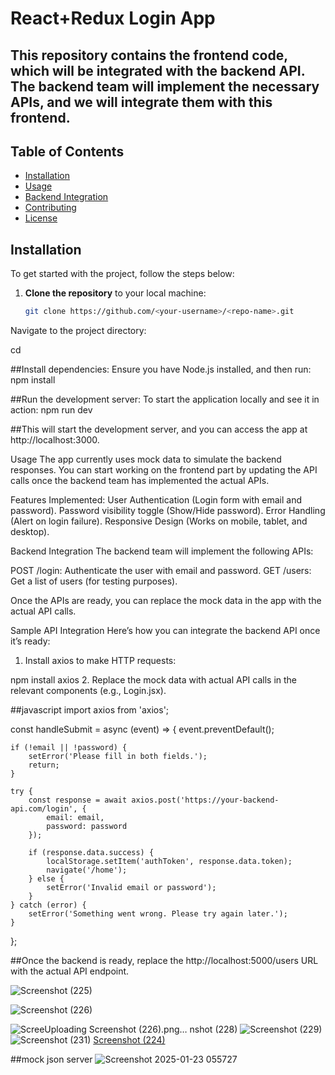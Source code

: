 # React+Redux Login App

## This repository contains the frontend code, which will be integrated with the backend API. The backend team will implement the necessary APIs, and we will integrate them with this frontend.

## Table of Contents
- [Installation](#installation)
- [Usage](#usage)
- [Backend Integration](#backend-integration)
- [Contributing](#contributing)
- [License](#license)

## Installation

To get started with the project, follow the steps below:

1. **Clone the repository** to your local machine:
   ```bash
   git clone https://github.com/<your-username>/<repo-name>.git
Navigate to the project directory:

cd <repo-name>

##Install dependencies: Ensure you have Node.js installed, and then run:
npm install

##Run the development server: To start the application locally and see it in action:
npm run dev

##This will start the development server, and you can access the app at http://localhost:3000.

Usage
The app currently uses mock data to simulate the backend responses. You can start working on the frontend part by updating the API calls once the backend team has implemented the actual APIs.

Features Implemented:
User Authentication (Login form with email and password).
Password visibility toggle (Show/Hide password).
Error Handling (Alert on login failure).
Responsive Design (Works on mobile, tablet, and desktop).

Backend Integration
The backend team will implement the following APIs:

POST /login: Authenticate the user with email and password.
GET /users: Get a list of users (for testing purposes).

Once the APIs are ready, you can replace the mock data in the app with the actual API calls.

Sample API Integration
Here’s how you can integrate the backend API once it’s ready:

1. Install axios to make HTTP requests:

npm install axios
2. Replace the mock data with actual API calls in the relevant components (e.g., Login.jsx).

##javascript
import axios from 'axios';

const handleSubmit = async (event) => {
    event.preventDefault();

    if (!email || !password) {
        setError('Please fill in both fields.');
        return;
    }

    try {
        const response = await axios.post('https://your-backend-api.com/login', {
            email: email,
            password: password
        });

        if (response.data.success) {
            localStorage.setItem('authToken', response.data.token);
            navigate('/home');
        } else {
            setError('Invalid email or password');
        }
    } catch (error) {
        setError('Something went wrong. Please try again later.');
    }
};

##Once the backend is ready, replace the http://localhost:5000/users URL with the actual API endpoint.


![Screenshot (225)](https://github.com/user-attachments/assets/1753cfaa-a722-436d-8d25-16dd2c737559)

![Screenshot (226)](https://github.com/user-attachments/assets/72fe8851-4078-49cb-8d83-25c1113c4e3a)

![Scree![Uploading Screenshot (226).png…]()
nshot (228)](https://github.com/user-attachments/assets/74617ff9-cb9c-4c35-9c3f-1db7c10b1e4d)
![Screenshot (229)](https://github.com/user-attachments/assets/e3c868b4-431b-40a9-beed-8309ca58834d)
![Screenshot (231)](https://github.com/user-attachments/assets/432f7d2a-21c6-4807-aa66-6763a9f7b4!)
[Screenshot (224)](https://github.com/user-attachments/assets/39ae8d05-9731-4b58-83f4-284751718b0f)

##mock json server
![Screenshot 2025-01-23 055727](https://github.com/user-attachments/assets/4309d668-544a-4da1-9921-a445fb33a614)
